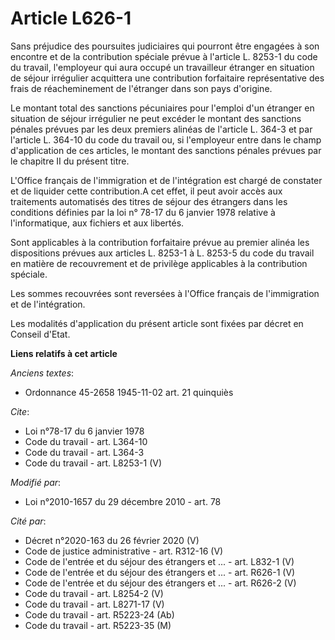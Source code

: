# Article L626-1

Sans préjudice des poursuites judiciaires qui pourront être engagées à son encontre et de la contribution spéciale prévue à
l'article L. 8253-1 du code du travail, l'employeur qui aura occupé un travailleur étranger en situation de séjour irrégulier
acquittera une contribution forfaitaire représentative des frais de réacheminement de l'étranger dans son pays d'origine. 

Le montant total des sanctions pécuniaires pour l'emploi d'un étranger en situation de séjour irrégulier ne peut excéder le
montant des sanctions pénales prévues par les deux premiers alinéas de l'article L. 364-3 et par l'article L. 364-10 du code
du travail ou, si l'employeur entre dans le champ d'application de ces articles, le montant des sanctions pénales prévues par
le chapitre II du présent titre.

L'Office français de l'immigration et de l'intégration est chargé de constater et de liquider cette contribution.A cet effet,
il peut avoir accès aux traitements automatisés des titres de séjour des étrangers dans les conditions définies par la loi n°
78-17 du 6 janvier 1978 relative à l'informatique, aux fichiers et aux libertés. 

Sont applicables à la contribution forfaitaire prévue au premier alinéa les dispositions prévues aux articles L. 8253-1 à L.
8253-5 du code du travail en matière de recouvrement et de privilège applicables à la contribution spéciale. 

Les sommes recouvrées sont reversées à l'Office français de l'immigration et de l'intégration. 

Les modalités d'application du présent article sont fixées par décret en Conseil d'Etat.

**Liens relatifs à cet article**

_Anciens textes_:

  - Ordonnance 45-2658 1945-11-02 art. 21 quinquiès

_Cite_:

  - Loi n°78-17 du 6 janvier 1978
  - Code du travail - art. L364-10
  - Code du travail - art. L364-3
  - Code du travail - art. L8253-1 (V)

_Modifié par_:

  - Loi n°2010-1657 du 29 décembre 2010 - art. 78

_Cité par_:

  - Décret n°2020-163 du 26 février 2020 (V)
  - Code de justice administrative - art. R312-16 (V)
  - Code de l'entrée et du séjour des étrangers et ... - art. L832-1 (V)
  - Code de l'entrée et du séjour des étrangers et ... - art. R626-1 (V)
  - Code de l'entrée et du séjour des étrangers et ... - art. R626-2 (V)
  - Code du travail - art. L8254-2 (V)
  - Code du travail - art. L8271-17 (V)
  - Code du travail - art. R5223-24 (Ab)
  - Code du travail - art. R5223-35 (M)

